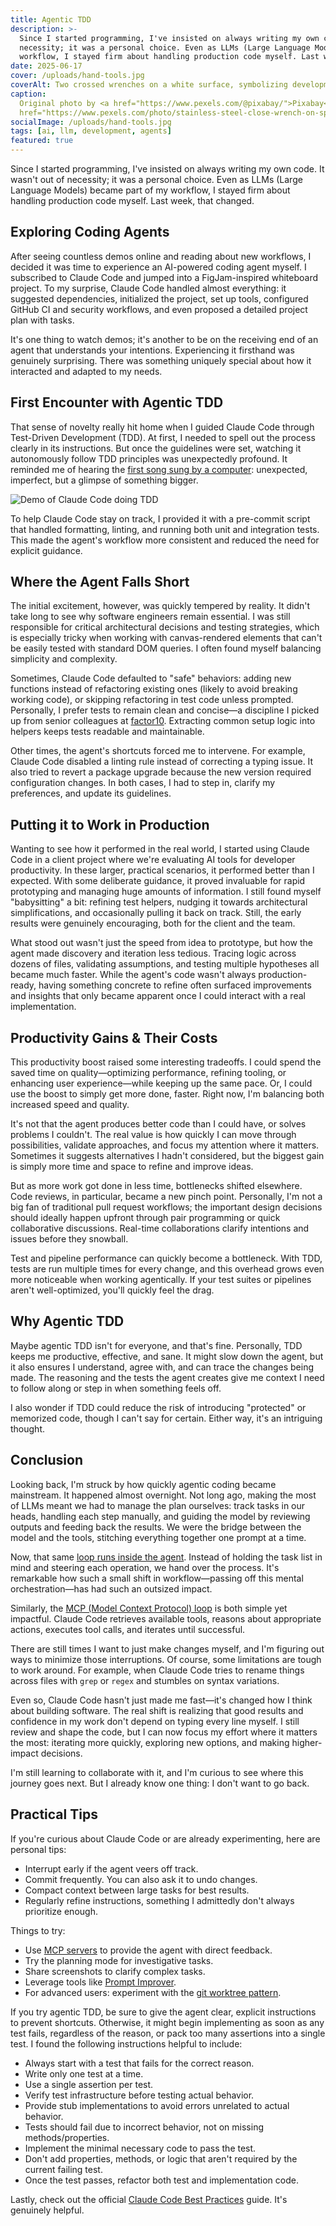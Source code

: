 ```yaml
---
title: Agentic TDD
description: >-
  Since I started programming, I've insisted on always writing my own code. It wasn't out of
  necessity; it was a personal choice. Even as LLMs (Large Language Models) became part of my
  workflow, I stayed firm about handling production code myself. Last week, that changed.
date: 2025-06-17
cover: /uploads/hand-tools.jpg
coverAlt: Two crossed wrenches on a white surface, symbolizing development tools and craftsmanship
caption:
  Original photo by <a href="https://www.pexels.com/@pixabay/">Pixabay</a> on <a
  href="https://www.pexels.com/photo/stainless-steel-close-wrench-on-spanner-210881/">Pexels</a>
socialImage: /uploads/hand-tools.jpg
tags: [ai, llm, development, agents]
featured: true
---
```


Since I started programming, I've insisted on always writing my own code. It wasn't out of
necessity; it was a personal choice. Even as LLMs (Large Language Models) became part of my
workflow, I stayed firm about handling production code myself. Last week, that changed.

## Exploring Coding Agents

After seeing countless demos online and reading about new workflows, I decided it was time to
experience an AI-powered coding agent myself. I subscribed to Claude Code and jumped into a
FigJam-inspired whiteboard project. To my surprise, Claude Code handled almost everything: it
suggested dependencies, initialized the project, set up tools, configured GitHub CI and security
workflows, and even proposed a detailed project plan with tasks.

It's one thing to watch demos; it's another to be on the receiving end of an agent that understands
your intentions. Experiencing it firsthand was genuinely surprising. There was something uniquely
special about how it interacted and adapted to my needs.

## First Encounter with Agentic TDD

That sense of novelty really hit home when I guided Claude Code through Test-Driven Development
(TDD). At first, I needed to spell out the process clearly in its instructions. But once the
guidelines were set, watching it autonomously follow TDD principles was unexpectedly profound. It
reminded me of hearing the
[first song sung by a computer](https://en.wikipedia.org/wiki/Daisy_Bell): unexpected, imperfect,
but a glimpse of something bigger.

![Demo of Claude Code doing TDD](/uploads/claude-code-tdd.gif)

To help Claude Code stay on track, I provided it with a pre-commit script that handled formatting,
linting, and running both unit and integration tests. This made the agent's workflow more consistent
and reduced the need for explicit guidance.

## Where the Agent Falls Short

The initial excitement, however, was quickly tempered by reality. It didn't take long to see why
software engineers remain essential. I was still responsible for critical architectural decisions
and testing strategies, which is especially tricky when working with canvas-rendered elements that
can't be easily tested with standard DOM queries. I often found myself balancing simplicity and
complexity.

Sometimes, Claude Code defaulted to "safe" behaviors: adding new functions instead of refactoring
existing ones (likely to avoid breaking working code), or skipping refactoring in test code unless
prompted. Personally, I prefer tests to remain clean and concise—a discipline I picked up from
senior colleagues at [factor10](https://factor10.com/). Extracting common setup logic into helpers
keeps tests readable and maintainable.

Other times, the agent's shortcuts forced me to intervene. For example, Claude Code disabled a
linting rule instead of correcting a typing issue. It also tried to revert a package upgrade because
the new version required configuration changes. In both cases, I had to step in, clarify my
preferences, and update its guidelines.

## Putting it to Work in Production

Wanting to see how it performed in the real world, I started using Claude Code in a client project
where we're evaluating AI tools for developer productivity. In these larger, practical scenarios, it
performed better than I expected. With some deliberate guidance, it proved invaluable for rapid
prototyping and managing huge amounts of information. I still found myself "babysitting" a bit:
refining test helpers, nudging it towards architectural simplifications, and occasionally pulling it
back on track. Still, the early results were genuinely encouraging, both for the client and the
team.

What stood out wasn't just the speed from idea to prototype, but how the agent made discovery and
iteration less tedious. Tracing logic across dozens of files, validating assumptions, and testing
multiple hypotheses all became much faster. While the agent's code wasn't always production-ready,
having something concrete to refine often surfaced improvements and insights that only became
apparent once I could interact with a real implementation.

## Productivity Gains & Their Costs

This productivity boost raised some interesting tradeoffs. I could spend the saved time on
quality—optimizing performance, refining tooling, or enhancing user experience—while keeping up the
same pace. Or, I could use the boost to simply get more done, faster. Right now, I'm balancing both
increased speed and quality.

It's not that the agent produces better code than I could have, or solves problems I couldn't. The
real value is how quickly I can move through possibilities, validate approaches, and focus my
attention where it matters. Sometimes it suggests alternatives I hadn't considered, but the biggest
gain is simply more time and space to refine and improve ideas.

But as more work got done in less time, bottlenecks shifted elsewhere. Code reviews, in particular,
became a new pinch point. Personally, I'm not a big fan of traditional pull request workflows; the
important design decisions should ideally happen upfront through pair programming or quick
collaborative discussions. Real-time collaborations clarify intentions and issues before they
snowball.

Test and pipeline performance can quickly become a bottleneck. With TDD, tests are run multiple
times for every change, and this overhead grows even more noticeable when working agentically. If
your test suites or pipelines aren't well-optimized, you'll quickly feel the drag.

## Why Agentic TDD

Maybe agentic TDD isn't for everyone, and that's fine. Personally, TDD keeps me productive,
effective, and sane. It might slow down the agent, but it also ensures I understand, agree with, and
can trace the changes being made. The reasoning and the tests the agent creates give me context I
need to follow along or step in when something feels off.

I also wonder if TDD could reduce the risk of introducing "protected" or memorized code, though I
can't say for certain. Either way, it's an intriguing thought.

## Conclusion

Looking back, I'm struck by how quickly agentic coding became mainstream. It happened almost
overnight. Not long ago, making the most of LLMs meant we had to manage the plan ourselves: track
tasks in our heads, handling each step manually, and guiding the model by reviewing outputs and
feeding back the results. We were the bridge between the model and the tools, stitching everything
together one prompt at a time.

Now, that same [loop runs inside the agent](https://philz.dev/blog/agent-loop/). Instead of holding
the task list in mind and steering each operation, we hand over the process. It's remarkable how
such a small shift in workflow—passing off this mental orchestration—has had such an outsized
impact.

Similarly, the
[MCP (Model Context Protocol) loop](https://www.anthropic.com/news/agent-capabilities-api) is both
simple yet impactful. Claude Code retrieves available tools, reasons about appropriate actions,
executes tool calls, and iterates until successful.

There are still times I want to just make changes myself, and I'm figuring out ways to minimize
those interruptions. Of course, some limitations are tough to work around. For example, when Claude
Code tries to rename things across files with `grep` or `regex` and stumbles on syntax variations.

Even so, Claude Code hasn't just made me fast—it's changed how I think about building software. The
real shift is realizing that good results and confidence in my work don't depend on typing every
line myself. I still review and shape the code, but I can now focus my effort where it matters the
most: iterating more quickly, exploring new options, and making higher-impact decisions.

I'm still learning to collaborate with it, and I'm curious to see where this journey goes next. But
I already know one thing: I don't want to go back.

## Practical Tips

If you're curious about Claude Code or are already experimenting, here are personal tips:

- Interrupt early if the agent veers off track.
- Commit frequently. You can also ask it to undo changes.
- Compact context between large tasks for best results.
- Regularly refine instructions, something I admittedly don't always prioritize enough.

Things to try:

- Use [MCP servers](https://github.com/punkpeye/awesome-mcp-servers) to provide the agent with
  direct feedback.
- Try the planning mode for investigative tasks.
- Share screenshots to clarify complex tasks.
- Leverage tools like
  [Prompt Improver](https://docs.anthropic.com/en/docs/build-with-claude/prompt-engineering/prompt-improver).
- For advanced users: experiment with the
  [git worktree pattern](https://github.com/anthropics/claude-code/issues/1052).

If you try agentic TDD, be sure to give the agent clear, explicit instructions to prevent shortcuts.
Otherwise, it might begin implementing as soon as any test fails, regardless of the reason, or pack
too many assertions into a single test. I found the following instructions helpful to include:

- Always start with a test that fails for the correct reason.
- Write only one test at a time.
- Use a single assertion per test.
- Verify test infrastructure before testing actual behavior.
- Provide stub implementations to avoid errors unrelated to actual behavior.
- Tests should fail due to incorrect behavior, not on missing methods/properties.
- Implement the minimal necessary code to pass the test.
- Don't add properties, methods, or logic that aren't required by the current failing test.
- Once the test passes, refactor both test and implementation code.

Lastly, check out the official
[Claude Code Best Practices](https://www.anthropic.com/engineering/claude-code-best-practices)
guide. It's genuinely helpful.
